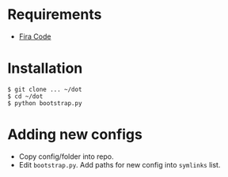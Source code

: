 Requirements
============

* [Fira Code](https://github.com/tonsky/FiraCode/releases)

Installation
============

    $ git clone ... ~/dot
    $ cd ~/dot
    $ python bootstrap.py

Adding new configs
==================

* Copy config/folder into repo.
* Edit `bootstrap.py`. Add paths for new config into `symlinks` list.
